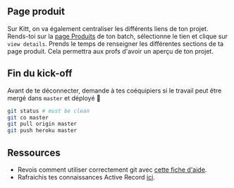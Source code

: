 ## Page produit
Sur Kitt, on va également centraliser les différents liens de ton projet. Rends-toi sur la [page Produits](https://kitt.lewagon.com/camps/<user.batch_slug>/products) de ton batch, sélectionne le tien et clique sur `view details`. Prends le temps de renseigner les différentes sections de ta page produit. Cela permettra aux profs d'avoir un aperçu de ton projet.


## Fin du kick-off
Avant de te déconnecter, demande à tes coéquipiers si le travail peut être mergé dans `master` et déployé 🚀

```zsh
git status # must be clean
git co master
git pull origin master
git push heroku master
```

## Ressources

- Revois comment utiliser correctement git avec [cette fiche d'aide](https://kitt.lewagon.com/knowledge/cheatsheets/git_advanced).
- Rafraichis tes connaissances Active Record [ici](https://kitt.lewagon.com/knowledge/cheatsheets/activerecord).
